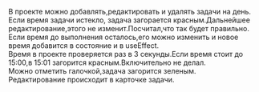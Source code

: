 В проекте можно добавлять,редактировать и удалять задачи на день.<br>
Если время задачи истекло, задача загорается красным.Дальнейшее редактирование,этого не изменит.Посчитал,что так будет правильно.<br>
Если время до выполнения осталось,его можно изменить и новое время добавится в состояние и в useEffect.<br>
Время в проекте проверяется раз в 3 секунды.Если время стоит до 15:00,в 15:01 загорится красным.Включительно не делал.<br>
Можно отметить галочкой,задача загорится зеленым.<br>
Редактирование происходит в карточке задачи.
